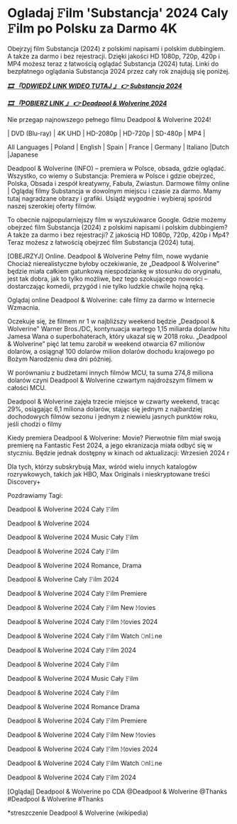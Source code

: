 # Ogladaj 𝙵ilm 'Substancja' 2024 Caly 𝙵ilm po Polsku za Darmo 4K


Obejrzyj film Substancja (2024) z polskimi napisami i polskim dubbingiem. A także za darmo i bez rejestracji. Dzięki jakości HD 1080p, 720p, 420p i MP4 możesz teraz z łatwością oglądać Substancja (2024) tutaj. Linki do bezpłatnego oglądania Substancja 2024 przez cały rok znajdują się poniżej.


<p><b><I><a href="https://weflix.cloud/pl/movie/933260/the-substance-gityaw">🎞 『ODWIEDŹ LINK WIDEO TUTAJ 』 👉 Substancja 2024</a></I></b></p>

<p><b><I><a href="https://weflix.cloud/pl/movie/933260/the-substance-gityaw">🎞 『POBIERZ LINK 』 👉 Deadpool & Wolverine 2024</a></I></b></p>


Nie przegap najnowszego pełnego filmu Deadpool & Wolverine 2024!

| DVD (Blu-ray) | 4K UHD | HD-2080p | HD-720p | SD-480p | MP4 |

All Languages ​​| Poland | English | Spain | France | Germany | Italiano |Dutch |Japanese

Deadpool & Wolverine (INFO) – premiera w Polsce, obsada, gdzie oglądać. Wszystko, co wiemy o Substancja: Premiera w Polsce i gdzie obejrzeć, Polska, Obsada i zespół kreatywny, Fabuła, Zwiastun. Darmowe filmy online | Oglądaj filmy Substancja w dowolnym miejscu i czasie za darmo. Mamy tutaj nagradzane obrazy i grafiki. Usiądź wygodnie i wybieraj spośród naszej szerokiej oferty filmów.

To obecnie najpopularniejszy film w wyszukiwarce Google. Gdzie możemy obejrzeć film Substancja (2024) z polskimi napisami i polskim dubbingiem? A także za darmo i bez rejestracji? Z jakością HD 1080p, 720p, 420p i Mp4? Teraz możesz z łatwością obejrzeć film Substancja (2024) tutaj.

[OBEJRZYJ] Online. Deadpool & Wolverine Pełny film, nowe wydanie Chociaż nierealistyczne byłoby oczekiwanie, że „Deadpool & Wolverine” będzie miała całkiem gatunkową niespodziankę w stosunku do oryginału, jest tak dobra, jak to tylko możliwe, bez tego szokującego nowości – dostarczając komedii, przygód i nie tylko ludzkie chwile hojną ręką.

Oglądaj online Deadpool & Wolverine: całe filmy za darmo w Internecie Wzmacnia.

Oczekuje się, że filmem nr 1 w najbliższy weekend będzie „Deadpool & Wolverine” Warner Bros./DC, kontynuacja wartego 1,15 miliarda dolarów hitu Jamesa Wana o superbohaterach, który ukazał się w 2018 roku. „Deadpool & Wolverine” pięć lat temu zarobił w weekend otwarcia 67 milionów dolarów, a osiągnął 100 dolarów milion dolarów dochodu krajowego po Bożym Narodzeniu dwa dni później.

W porównaniu z budżetami innych filmów MCU, ta suma 274,8 miliona dolarów czyni Deadpool & Wolverine czwartym najdroższym filmem w całości MCU.

Deadpool & Wolverine zajęła trzecie miejsce w czwarty weekend, tracąc 29%, osiągając 6,1 miliona dolarów, stając się jednym z najbardziej dochodowych filmów sezonu i jednym z niewielu jasnych punktów roku, jeśli chodzi o filmy

Kiedy premiera Deadpool & Wolverine: Movie? Pierwotnie film miał swoją premierę na Fantastic Fest 2024, a jego ekranizacja miała odbyć się w styczniu. Będzie jednak dostępny w kinach od aktualizacji: Wrzesień 2024 r

Dla tych, którzy subskrybują Max, wśród wielu innych katalogów rozrywkowych, takich jak HBO, Max Originals i nieskryptowane treści Discovery+


Pozdrawiamy Tagi:

Deadpool & Wolverine 2024 Cały 𝙵ilm

Deadpool & Wolverine 2024

Deadpool & Wolverine 2024 Music Cały 𝙵ilm

Deadpool & Wolverine 2024 Cały 𝙵ilm

Deadpool & Wolverine 2024 Romance, Drama

Deadpool & Wolverine Cały 𝙵ilm 2024

Deadpool & Wolverine 2024 Cały 𝙵ilm Premiere

Deadpool & Wolverine 2024 Cały 𝙵ilm New 𝙼ovies

Deadpool & Wolverine 2024 Cały 𝙵ilm 𝙼ovies 2024

Deadpool & Wolverine 2024 Cały 𝙵ilm Watch 𝙾nl𝚒ne

Deadpool & Wolverine 2024 Cały 𝙵ilm 2024

Deadpool & Wolverine 2024 Cały 𝙵ilm

Deadpool & Wolverine 2024 Music Cały 𝙵ilm

Deadpool & Wolverine 2024 Cały 𝙵ilm

Deadpool & Wolverine 2024 Romance Drama

Deadpool & Wolverine 2024 Cały 𝙵ilm Premiere

Deadpool & Wolverine 2024 Cały 𝙵ilm New 𝙼ovies

Deadpool & Wolverine 2024 Cały 𝙵ilm 𝙼ovies 2024

Deadpool & Wolverine 2024 Cały 𝙵ilm Watch 𝙾nl𝚒ne

Deadpool & Wolverine 2024 Cały 𝙵ilm 2024

[Oglądaj] Deadpool & Wolverine po CDA @Deadpool & Wolverine @Thanks #Deadpool & Wolverine #Thanks


*streszczenie Deadpool & Wolverine (wikipedia)
